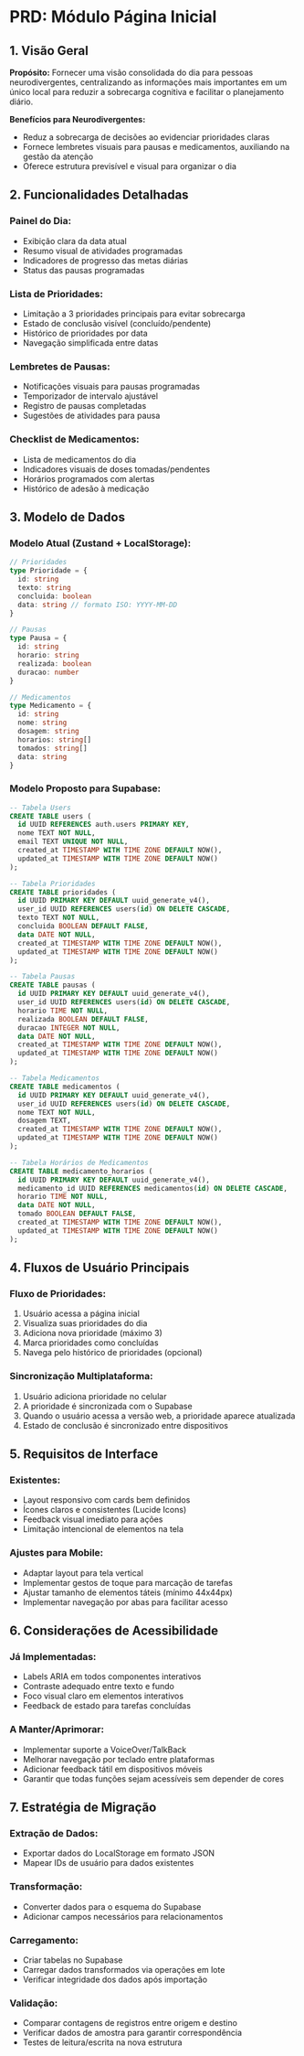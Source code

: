 # PRD: Módulo Página Inicial

## 1. Visão Geral

**Propósito:** Fornecer uma visão consolidada do dia para pessoas neurodivergentes, centralizando as informações mais importantes em um único local para reduzir a sobrecarga cognitiva e facilitar o planejamento diário.

**Benefícios para Neurodivergentes:**
- Reduz a sobrecarga de decisões ao evidenciar prioridades claras
- Fornece lembretes visuais para pausas e medicamentos, auxiliando na gestão da atenção
- Oferece estrutura previsível e visual para organizar o dia

## 2. Funcionalidades Detalhadas

### Painel do Dia:
- Exibição clara da data atual
- Resumo visual de atividades programadas
- Indicadores de progresso das metas diárias
- Status das pausas programadas

### Lista de Prioridades:
- Limitação a 3 prioridades principais para evitar sobrecarga
- Estado de conclusão visível (concluído/pendente)
- Histórico de prioridades por data
- Navegação simplificada entre datas

### Lembretes de Pausas:
- Notificações visuais para pausas programadas
- Temporizador de intervalo ajustável
- Registro de pausas completadas
- Sugestões de atividades para pausa

### Checklist de Medicamentos:
- Lista de medicamentos do dia
- Indicadores visuais de doses tomadas/pendentes
- Horários programados com alertas
- Histórico de adesão à medicação

## 3. Modelo de Dados

### Modelo Atual (Zustand + LocalStorage):
```typescript
// Prioridades
type Prioridade = {
  id: string
  texto: string
  concluida: boolean
  data: string // formato ISO: YYYY-MM-DD
}

// Pausas
type Pausa = {
  id: string
  horario: string
  realizada: boolean
  duracao: number
}

// Medicamentos
type Medicamento = {
  id: string
  nome: string
  dosagem: string
  horarios: string[]
  tomados: string[]
  data: string
}
```

### Modelo Proposto para Supabase:
```sql
-- Tabela Users
CREATE TABLE users (
  id UUID REFERENCES auth.users PRIMARY KEY,
  nome TEXT NOT NULL,
  email TEXT UNIQUE NOT NULL,
  created_at TIMESTAMP WITH TIME ZONE DEFAULT NOW(),
  updated_at TIMESTAMP WITH TIME ZONE DEFAULT NOW()
);

-- Tabela Prioridades
CREATE TABLE prioridades (
  id UUID PRIMARY KEY DEFAULT uuid_generate_v4(),
  user_id UUID REFERENCES users(id) ON DELETE CASCADE,
  texto TEXT NOT NULL,
  concluida BOOLEAN DEFAULT FALSE,
  data DATE NOT NULL,
  created_at TIMESTAMP WITH TIME ZONE DEFAULT NOW(),
  updated_at TIMESTAMP WITH TIME ZONE DEFAULT NOW()
);

-- Tabela Pausas
CREATE TABLE pausas (
  id UUID PRIMARY KEY DEFAULT uuid_generate_v4(),
  user_id UUID REFERENCES users(id) ON DELETE CASCADE,
  horario TIME NOT NULL,
  realizada BOOLEAN DEFAULT FALSE,
  duracao INTEGER NOT NULL,
  data DATE NOT NULL,
  created_at TIMESTAMP WITH TIME ZONE DEFAULT NOW(),
  updated_at TIMESTAMP WITH TIME ZONE DEFAULT NOW()
);

-- Tabela Medicamentos
CREATE TABLE medicamentos (
  id UUID PRIMARY KEY DEFAULT uuid_generate_v4(),
  user_id UUID REFERENCES users(id) ON DELETE CASCADE,
  nome TEXT NOT NULL,
  dosagem TEXT,
  created_at TIMESTAMP WITH TIME ZONE DEFAULT NOW(),
  updated_at TIMESTAMP WITH TIME ZONE DEFAULT NOW()
);

-- Tabela Horários de Medicamentos
CREATE TABLE medicamento_horarios (
  id UUID PRIMARY KEY DEFAULT uuid_generate_v4(),
  medicamento_id UUID REFERENCES medicamentos(id) ON DELETE CASCADE,
  horario TIME NOT NULL,
  data DATE NOT NULL,
  tomado BOOLEAN DEFAULT FALSE,
  created_at TIMESTAMP WITH TIME ZONE DEFAULT NOW(),
  updated_at TIMESTAMP WITH TIME ZONE DEFAULT NOW()
);
```

## 4. Fluxos de Usuário Principais

### Fluxo de Prioridades:
1. Usuário acessa a página inicial
2. Visualiza suas prioridades do dia
3. Adiciona nova prioridade (máximo 3)
4. Marca prioridades como concluídas
5. Navega pelo histórico de prioridades (opcional)

### Sincronização Multiplataforma:
1. Usuário adiciona prioridade no celular
2. A prioridade é sincronizada com o Supabase
3. Quando o usuário acessa a versão web, a prioridade aparece atualizada
4. Estado de conclusão é sincronizado entre dispositivos

## 5. Requisitos de Interface

### Existentes:
- Layout responsivo com cards bem definidos
- Ícones claros e consistentes (Lucide Icons)
- Feedback visual imediato para ações
- Limitação intencional de elementos na tela

### Ajustes para Mobile:
- Adaptar layout para tela vertical
- Implementar gestos de toque para marcação de tarefas
- Ajustar tamanho de elementos táteis (mínimo 44x44px)
- Implementar navegação por abas para facilitar acesso

## 6. Considerações de Acessibilidade

### Já Implementadas:
- Labels ARIA em todos componentes interativos
- Contraste adequado entre texto e fundo
- Foco visual claro em elementos interativos
- Feedback de estado para tarefas concluídas

### A Manter/Aprimorar:
- Implementar suporte a VoiceOver/TalkBack
- Melhorar navegação por teclado entre plataformas
- Adicionar feedback tátil em dispositivos móveis
- Garantir que todas funções sejam acessíveis sem depender de cores

## 7. Estratégia de Migração

### Extração de Dados:
- Exportar dados do LocalStorage em formato JSON
- Mapear IDs de usuário para dados existentes

### Transformação:
- Converter dados para o esquema do Supabase
- Adicionar campos necessários para relacionamentos

### Carregamento:
- Criar tabelas no Supabase 
- Carregar dados transformados via operações em lote
- Verificar integridade dos dados após importação

### Validação:
- Comparar contagens de registros entre origem e destino
- Verificar dados de amostra para garantir correspondência
- Testes de leitura/escrita na nova estrutura
